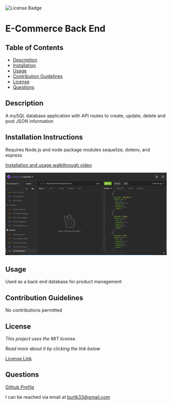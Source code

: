 ![License Badge](https://img.shields.io/static/v1?label=License&message=MIT&color=blue)
# E-Commerce Back End

## Table of Contents

* [Description](#description)
* [Installation](#installation)
* [Usage](#usage)
* [Contribution Guidelines](#contribution-guidelines)
* [License](#license)
* [Questions](#questions)
    
## Description
A mySQL database application with API routes to create, update, delete and post JSON information

## Installation Instructions
Requires Node.js and node package modules sequelize, dotenv, and express

[Installation and usage walkthrough video](https://www.youtube.com/watch?v=hI1enDYCnyo)

![Screenshot](./assets/images/screenshot.png)

## Usage
Used as a back end database for product management

## Contribution Guidelines
No contributions permitted

## License
*This project uses the MIT license.*

*Read more about it by clicking the link below*

[License Link](https://choosealicense.com/licenses/mit/)

## Questions
[Github Profile](https://github.com/burtk33)

I can be reached via email at burtk33@gmail.com